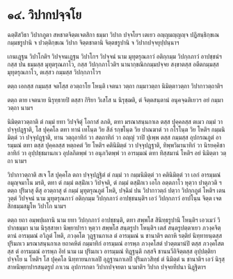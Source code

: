 <h1>๑๔. วิปากปจฺจโย</h1>
<p>ฉตฺติํสวิธา วิปากภูตา สหชาตจิตฺตเจตสิกา ธมฺมา วิปาก ปจฺจโยฯ เตเยว อญฺญมญฺญญฺจ ปฎิสนฺธิกฺขเณ กมฺมชรูปานิ จ ปวตฺติกฺขเณ วิปาก จิตฺตชาตานิ จิตฺตชรูปานิ จ วิปากปจฺจยุปฺปนฺนาฯ</p>


<p>เกนเฎฺฐน วิปาโกติฯ วิปจฺจนเฎฺฐน วิปาโกฯ วิปจฺจนํ นาม มุทุตรุณภาวํ อติกฺกมฺม วิปกฺกภาวํ อาปชฺชนํฯ กสฺส ปน ธมฺมสฺส มุทุตรุณภาโว, กสฺส วิปกฺกภาโวติฯ นานากฺขณิกกมฺมปจฺจย สงฺขาตสฺส อตีตกมฺมสฺส มุทุตรุณภาโว, ตเสฺสว กมฺมสฺส วิปกฺกภาโวฯ</p>


<p>ตตฺถ เอกสฺส กมฺมสฺส จตโสฺส อวตฺถาโย โหนฺติ เจตนา วตฺถา กมฺมาวตฺถา นิมิตฺตาวตฺถา วิปากาวตฺถาติฯ</p>


<p>ตตฺถ ตาย เจตนาย นิรุทฺธายปิ ตสฺสา กิริยา วิเสโส น นิรุชฺฌติ, ตํ จิตฺตสนฺตานํ อนุคจฺฉติเยวฯ อยํ กมฺมาวตฺถา นามฯ</p>


<p>นิมิตฺตาวตฺถาติ ตํ กมฺมํ ยทา วิปจฺจิตุํ โอกาสํ ลภติ, ตทา มรณาสนฺนกาเล ตสฺส ปุคฺคลสฺส ตเมว กมฺมํ วา ปจฺจุปฎฺฐาติ, โส ปุคฺคโล ตทา ทานํ เทโนฺต วิย สีลํ รกฺขโนฺต วิย ปาณฆาตํ วา กโรโนฺต วิย โหติฯ กมฺมนิมิตฺตํ วา ปจฺจุปฎฺฐาติ, ทาน วตฺถุอาทิกํ วา สตฺถาทิกํ วา อญฺญํ วาปิ ปุเพฺพ ตสฺส กมฺมสฺส อุปกรณภูตํ อารมฺมณํ ตทา ตสฺส ปุคฺคลสฺส หตฺถคตํ วิย โหติฯ คตินิมิตฺตํ วา ปจฺจุปฎฺฐาติ, ทิพฺพวิมานาทิกํ วา นิรยคฺคิชาลาทิกํ วา อุปฺปชฺชมานภเว อุปลภิตพฺพํ วา อนุภวิตพฺพํ วา อารมฺมณํ ตทา ทิสฺสมานํ โหติฯ อยํ นิมิตฺตา วตฺถา นามฯ</p>


<p>วิปากาวตฺถาติ สเจ โส ปุคฺคโล ตถา ปจฺจุปฎฺฐิตํ ตํ กมฺมํ วา กมฺมนิมิตฺตํ วา คตินิมิตฺตํ วา เอกํ อารมฺมณํ อมุญฺจมาโน มรติ, ตทา ตํ กมฺมํ ตสฺมิํภเว วิปจฺจติ, ตํ กมฺมํ ตสฺมิํภเว เอโก อตฺตภาโว หุตฺวา ปาตุภวติ ฯ ตตฺถ ปุริมาสุ ตีสุ อวตฺถาสุ ตํ กมฺมํ มุทุตรุณภูตํ โหติ, ปจฺฉิมํ ปน วิปากาวตฺถํ ปตฺวา วิปกฺกภูตํ โหติฯ เตน วุตฺตํ วิปจฺจนํ นาม มุทุตรุณภาวํ อติกฺกมฺม วิปกฺกภาวํ อาปชฺชนนฺติฯ เอวํ วิปกฺกภาวํ อาปโนฺน จิตฺต เจตสิกธมฺมสมูโห วิปาโก นามฯ</p>


<p>ตตฺถ ยถา อมฺพปฺผลานิ นาม ยทา วิปกฺกภาวํ อาปชฺชนฺติ, ตทา สพฺพโส สินิทฺธรูปานิ โหนฺติฯ เอวเมวํ วิปากธมฺมา นาม นิรุสฺสาหา นิพฺยาปารา หุตฺวา สพฺพโส สนฺตรูปา โหนฺติฯ เตสํ สนฺตรูปตฺตาเยว ภวงฺคจิตฺตานํ อารมฺมณํ อวิภูตํ โหติ, ภวงฺคโต วุฎฺฐานกาเล ตํ อารมฺมณํ น ชานาติฯ ตถาหิ รตฺติยํ นิทฺทายนฺตสฺส ปุริมภเว มรณาสนฺนกาเล ยถาคหิตํ กมฺมาทิกํ อารมฺมณํ อารพฺภ ภวงฺคโสตํ ปวตฺตมานํปิ ตสฺส ภวงฺคโสตสฺส ตํ อารมฺมณํ อารพฺภ อิทํ นาม เม ปุริมภเว อารมฺมณํ ทิฎฺฐนฺติ กสฺสจิ ชานนวีถิจิตฺตสฺส อุปฺปตฺติยา ปจฺจโย น โหติฯ โส ปุคฺคโล นิทฺทายนกาเลปิ อุฎฺฐานกาเลปิ ปุริมภวสิทฺธํ ตํ นิมิตฺตํ น ชานาติฯ เอวํ นิรุสฺสาหนิพฺยาปารสนฺตรูป ภาเวน อุปการกตา วิปากปจฺจยตา นามาติฯ วิปาก ปจฺจยทีปนา นิฎฺฐิตาฯ</p>





